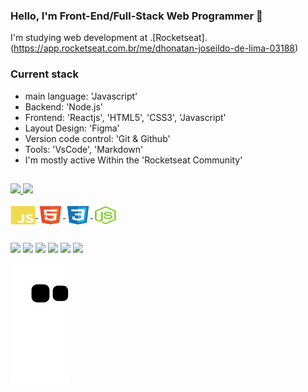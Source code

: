 ### Hello, I'm Front-End/Full-Stack Web Programmer 👋
I'm studying web development at .[Rocketseat].(https://app.rocketseat.com.br/me/dhonatan-joseildo-de-lima-03188)

### Current stack
- main language: 'Javascript'
- Backend: 'Node.js'
- Frontend: 'Reactjs', 'HTML5', 'CSS3', 'Javascript'
- Layout Design: 'Figma'
- Version code control: 'Git & Github'
- Tools: 'VsCode', 'Markdown'
- I'm mostly active Within the 'Rocketseat Community'
##
<div>
  <a href="https://github.com/DhonatanJoseildo">
  <img height="180em" src="https://github-readme-stats.vercel.app/api?username=dhonatanJoseildo&show_icons=true&theme=dracula&include_all_commits=true&count_private=true"/>
  <img height="180em" src="https://github-readme-stats.vercel.app/api/top-langs/?username=DhonatanJoseildo&layout=compact&langs_count=7&theme=dracula"/>
</div>

<div style="display: inline_block"><br>
  <img align="center" alt="Dhon-Js" height="30" width="40" src="https://raw.githubusercontent.com/devicons/devicon/master/icons/javascript/javascript-plain.svg">
  <img align="center" alt="Dhon-HTML" height="30" width="40" src="https://raw.githubusercontent.com/devicons/devicon/master/icons/html5/html5-original.svg">
  <img align="center" alt="Dhon-CSS" height="30" width="40" src="https://raw.githubusercontent.com/devicons/devicon/master/icons/css3/css3-original.svg">
  <img align="center" alt="Dhon-CSS" height="30" width="40" src="https://raw.githubusercontent.com/devicons/devicon/master/icons/nodejs/nodejs-original.svg">
</div>
  
##

<div> 
<a href="https://www.youtube.com/channel/UCDYUts6VhAoSB2MPtCXBOqA" target="_blank"><img src="https://img.shields.io/badge/YouTube-FF0000?style=for-the-badge&logo=youtube&logoColor=white" target="_blank"></a>
<a href="https://instagram.com/dhonatan001" target="_blank"><img src="https://img.shields.io/badge/-Instagram-%23E4405F?style=for-the-badge&logo=instagram&logoColor=white" target="_blank"></a>
<a href="https://www.twitch.tv/dhonatan10" target="_blank"><img src="https://img.shields.io/badge/Twitch-9146FF?style=for-the-badge&logo=twitch&logoColor=white" target="_blank"></a>
<a href = "mailto:dhon.joseildo@gmail.com"><img src="https://img.shields.io/badge/-Gmail-%23333?style=for-the-badge&logo=gmail&logoColor=white" target="_blank"></a>
<a href="https://www.linkedin.com/in/dhonatan-joseildo-ba2572165" target="_blank"><img src="https://img.shields.io/badge/-LinkedIn-%230077B5?style=for-the-badge&logo=linkedin&logoColor=white" target="_blank"></a> 
<a href="https://twitter.com/DhonJoseildo" target="_blank"><img src="https://img.shields.io/badge/Twitter-1DA1F2?style=for-the-badge&logo=twitter&logoColor=white"></a>

![Snake animation](https://github.com/DhonatanJoseildo/dhonatanJoseildo/blob/output/github-contribution-grid-snake.svg)

</div>
